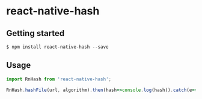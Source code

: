 # react-native-hash

## Getting started

`$ npm install react-native-hash --save`

## Usage
```javascript
import RnHash from 'react-native-hash';

RnHash.hashFile(url, algorithm).then(hash=>console.log(hash)).catch(e=>console.log(e));
```
